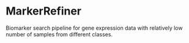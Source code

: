 # MarkerRefiner
Biomarker search pipeline for gene expression data with relatively low number of samples from different classes. 

